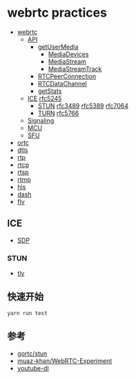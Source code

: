 # webrtc practices

- [webrtc](https://webrtc.org/)
    - [API](https://w3c.github.io/webrtc-pc/)
        - [getUserMedia](https://developer.mozilla.org/en-US/docs/Web/API/MediaDevices/getUserMedia)
            - [MediaDevices](https://developer.mozilla.org/en-US/docs/Web/API/MediaDevices)
            - [MediaStream](https://developer.mozilla.org/en-US/docs/Web/API/MediaStream)
            - [MediaStreamTrack](https://developer.mozilla.org/en-US/docs/Web/API/MediaStreamTrack)
        - [RTCPeerConnection](#)
        - [RTCDataChannel](#)
        - [getStats](#)
    - [ICE](https://en.wikipedia.org/wiki/Interactive_Connectivity_Establishment) [rfc5245](https://tools.ietf.org/html/rfc5245)
        - [STUN](https://en.wikipedia.org/wiki/STUN) [rfc3489](https://tools.ietf.org/html/rfc3489) [rfc5389](https://tools.ietf.org/html/rfc5389) [rfc7064](https://tools.ietf.org/html/rfc7064)
        - [TURN](https://en.wikipedia.org/wiki/Traversal_Using_Relays_around_NAT) [rfc5766](https://tools.ietf.org/html/rfc5766)
    - [Signaling](#)
    - [MCU](#)
    - [SFU](#)
- [ortc](https://ortc.org/)
- [dtls](https://en.wikipedia.org/wiki/Datagram_Transport_Layer_Security)
- [rtp](https://en.wikipedia.org/wiki/Real-time_Transport_Protocol)
- [rtcp](https://en.wikipedia.org/wiki/RTP_Control_Protocol)
- [rtsp](https://en.wikipedia.org/wiki/Real_Time_Streaming_Protocol)
- [rtmp](https://en.wikipedia.org/wiki/Real-Time_Messaging_Protocol)
- [hls](https://developer.apple.com/streaming/)
- [dash](https://en.wikipedia.org/wiki/Dynamic_Adaptive_Streaming_over_HTTP)
- [flv](https://www.adobe.com/devnet/f4v.html)


## ICE 

- [SDP](https://github.com/xiilei/webrtc/blob/master/SDP.md)

### STUN
- [tlv](https://en.wikipedia.org/wiki/Type-length-value)

## 快速开始

```
yarn run test
```

## 参考

- [gortc/stun](https://github.com/gortc/stun)
- [muaz-khan/WebRTC-Experiment](https://github.com/muaz-khan/WebRTC-Experiment)
- [youtube-dl](https://github.com/rg3/youtube-dl)





